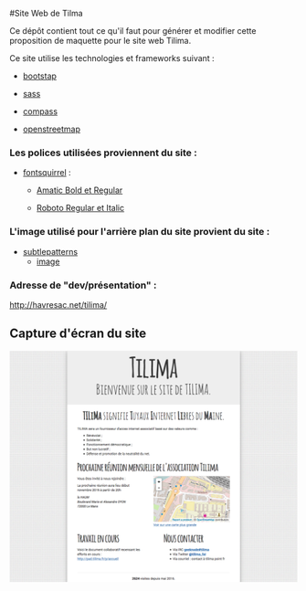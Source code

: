 #Site Web de Tilma

Ce dépôt contient tout ce qu'il faut pour générer et modifier cette proposition de maquette pour le site web Tilima.

Ce site utilise les technologies et frameworks suivant  :

*  [bootstap](https://getbootstrap.com/)

*  [sass](http://sass-lang.com/)

*  [compass](http://compass-style.org/)

*  [openstreetmap](https://www.openstreetmap.org/)

### Les polices utilisées proviennent du site :

* [fontsquirrel](https://www.fontsquirrel.com/) :

    * [Amatic Bold et Regular](https://www.fontsquirrel.com/fonts/amatic)

    * [Roboto Regular et Italic ](https://www.fontsquirrel.com/fonts/roboto?q%5Bterm%5D=roboto&q%5Bsearch_check%5D=Y)

### L'image utilisé pour l'arrière plan du site provient du site :

* [subtlepatterns](http://subtlepatterns.com/)
   * [image](http://subtlepatterns.com/?s=noisy_grid.png)

### Adresse de "dev/présentation" :

http://havresac.net/tilima/

## Capture d'écran du site

 ![TILIMA](Capture/TILIMA.png)
 


